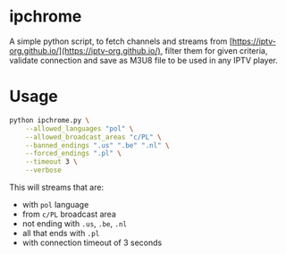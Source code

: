 # ipchrome

A simple python script, to fetch channels and streams from [https://iptv-org.github.io/](https://iptv-org.github.io/), filter them for given criteria, validate connection and save as M3U8 file to be used in any IPTV player.

# Usage

```bash
python ipchrome.py \
    --allowed_languages "pol" \
    --allowed_broadcast_areas "c/PL" \
    --banned_endings ".us" ".be" ".nl" \
    --forced_endings ".pl" \
    --timeout 3 \
    --verbose
```

This will streams that are:

-   with `pol` language
-   from `c/PL` broadcast area
-   not ending with `.us`, `.be`, `.nl`
-   all that ends with `.pl`
-   with connection timeout of 3 seconds
